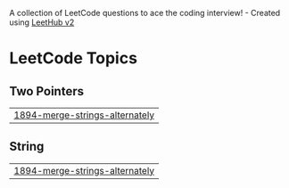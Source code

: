 A collection of LeetCode questions to ace the coding interview! - Created using [LeetHub v2](https://github.com/arunbhardwaj/LeetHub-2.0)
<!---LeetCode Topics Start-->
# LeetCode Topics
## Two Pointers
|  |
| ------- |
| [1894-merge-strings-alternately](https://github.com/Mathancodes/Leet-Code-Problems/tree/master/1894-merge-strings-alternately) |
## String
|  |
| ------- |
| [1894-merge-strings-alternately](https://github.com/Mathancodes/Leet-Code-Problems/tree/master/1894-merge-strings-alternately) |
<!---LeetCode Topics End-->